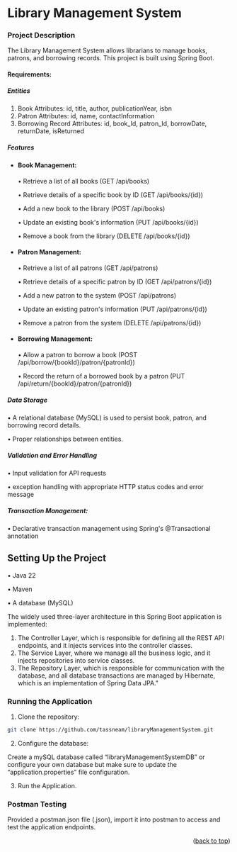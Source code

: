 # Library Management System
### Project Description
The Library Management System allows librarians to manage books, patrons, and borrowing records. This project is built using Spring Boot.
#### Requirements:
##### Entities
1.	Book Attributes: id, title, author, publicationYear, isbn
2.	Patron Attributes: id, name, contactInformation
3.	Borrowing Record Attributes: id, book_Id, patron_Id, borrowDate, returnDate, isReturned
##### Features
*	#### Book Management:

    • Retrieve a list of all books (GET /api/books)
    
    • Retrieve details of a specific book by ID (GET /api/books/{id})
    
    •	Add a new book to the library (POST /api/books)
    
    •	Update an existing book's information (PUT /api/books/{id})
    
    •	Remove a book from the library (DELETE /api/books/{id})

*	#### Patron Management:

    •	Retrieve a list of all patrons (GET /api/patrons)
    
    •	Retrieve details of a specific patron by ID (GET /api/patrons/{id})
    
    •	Add a new patron to the system (POST /api/patrons)
    
    •	Update an existing patron's information (PUT /api/patrons/{id})
    
    •	Remove a patron from the system (DELETE /api/patrons/{id})

* #### Borrowing Management:

    •	Allow a patron to borrow a book (POST /api/borrow/{bookId}/patron/{patronId})
    
    •	Record the return of a borrowed book by a patron (PUT /api/return/{bookId}/patron/{patronId})

##### Data Storage
•	A relational database (MySQL) is used to persist book, patron, and borrowing record details.

•	Proper relationships between entities.

##### Validation and Error Handling
•	Input validation for API requests

•	exception handling with appropriate HTTP status codes and error message

##### Transaction Management:
•	Declarative transaction management using Spring's @Transactional annotation


## Setting Up the Project
•	Java 22

•	Maven

•	A database (MySQL)

The widely used three-layer architecture in this Spring Boot application is implemented:
1.	The Controller Layer, which is responsible for defining all the REST API endpoints, and it injects services into the controller classes.
2.	The Service Layer, where we manage all the business logic, and it injects repositories into service classes.
3.	The Repository Layer, which is responsible for communication with the database, and all database transactions are managed by Hibernate, which is an implementation of Spring Data JPA."

### Running the Application
1.	Clone the repository:
```sh
git clone https://github.com/tassneam/libraryManagementSystem.git
```
2.	Configure the database:

Create a mySQL database called “libraryManagementSystemDB” or configure your own database but make sure to update the “application.properties” file configuration.

3.	Run the Application.

### Postman Testing
Provided a postman.json file (.json), import it into postman to access and test the application endpoints.

<p align="right">(<a href="#readme-top">back to top</a>)</p>




